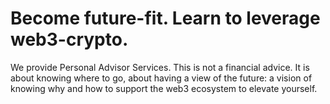 # Become future-fit. Learn to leverage web3-crypto. 
We provide Personal Advisor Services. This is not a financial advice. It is about knowing where to go, about having a view of the future: a vision of knowing why and how to support the web3 ecosystem to elevate yourself. 
